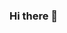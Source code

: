 ### Hi there 👋

<!-- 
**ScropyTR/ScropyTR** is a ✨ _special_ ✨ repository because its `README.md` (this file) appears on your GitHub profile.

Here are some ideas to get you started:

- 🔭 I’m currently working on ...
- 🌱 I’m currently learning ...
- 👯 I’m looking to collaborate on ...
- 🤔 I’m looking for help with ...
- 💬 Ask me about ...
- 📫 How to reach me: ...
- 😄 Pronouns: ...
- ⚡ Fun fact: ...

Languages And Technologies

![linkedin](https://img.shields.io/badge/Linkedin-0e76a8?style=for-the-badge&logo=Linkedin&logoColor=white)
![spring](https://img.shields.io/badge/Spring-6DB33F?style=for-the-badge&logo=spring&logoColor=white)
![spring](https://github-readme-stats.vercel.app/api/top-langs/?username={ScropyTR}&theme=blue-green)-->

